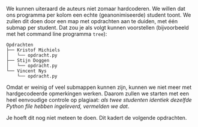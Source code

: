 We kunnen uiteraard de auteurs niet zomaar hardcoderen.
We willen dat ons programma per kolom een echte (geanonimiseerde) student toont.
We zullen dit doen door een map met opdrachten aan te duiden, met één submap per student.
Dat zou je als volgt kunnen voorstellen (bijvoorbeeld met het command line programma `tree`):

```
Opdrachten
├── Kristof Michiels
│   └── opdracht.py
├── Stijn Doggen
│   └── opdracht.py
└── Vincent Nys
    └── opdracht.py
```

Omdat er weinig of veel submappen kunnen zijn, kunnen we niet meer met hardgecodeerde opmerkingen werken.
Daarom zullen we starten met een heel eenvoudige controle op plagiaat: *als twee studenten identiek dezelfde Python file hebben ingeleverd, vermelden we dat*.

Je hoeft dit nog niet meteen te doen.
Dit kadert de volgende opdrachten.
